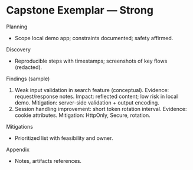 # Capstone Exemplar — Strong

Planning
- Scope local demo app; constraints documented; safety affirmed.

Discovery
- Reproducible steps with timestamps; screenshots of key flows (redacted).

Findings (sample)
1) Weak input validation in search feature (conceptual). Evidence: request/response notes. Impact: reflected content; low risk in local demo. Mitigation: server-side validation + output encoding.
2) Session handling improvement: short token rotation interval. Evidence: cookie attributes. Mitigation: HttpOnly, Secure, rotation.

Mitigations
- Prioritized list with feasibility and owner.

Appendix
- Notes, artifacts references.
